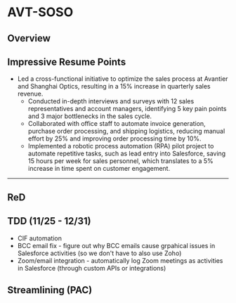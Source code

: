# AVT-SOSO

## Overview

## Impressive Resume Points
- Led a cross-functional initiative to optimize the sales process at Avantier and Shanghai Optics, resulting in a 15% increase in quarterly sales revenue.
  - Conducted in-depth interviews and surveys with 12 sales representatives and account managers, identifying 5 key pain points and 3 major bottlenecks in the sales cycle.
  - Collaborated with office staff to automate invoice generation, purchase order processing, and shipping logistics, reducing manual effort by 25% and improving order processing time by 10%.
  - Implemented a robotic process automation (RPA) pilot project to automate repetitive tasks, such as lead entry into Salesforce, saving 15 hours per week for sales personnel, which translates to a 5% increase in time spent on customer engagement.


---

## ReD


## TDD (11/25 - 12/31)
- CIF automation
- BCC email fix - figure out why BCC emails cause grpahical issues in Salesforce activities (so we don't have to also use Zoho)
- Zoom/email integration - automatically log Zoom meetings as activities in Salesforce (through custom APIs or integrations)

## Streamlining (PAC)


